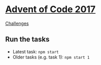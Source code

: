 # [Advent of Code 2017](http://adventofcode.com/)

[Challenges](challenges)

## Run the tasks

* Latest task: ``npm start``
* Older tasks (e.g. task 1): ``npm start 1``
